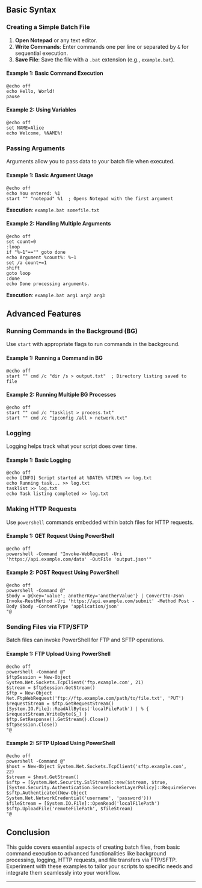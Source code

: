 ## Basic Syntax
### Creating a Simple Batch File
1. **Open Notepad** or any text editor.
2. **Write Commands**: Enter commands one per line or separated by `&` for sequential execution.
3. **Save File**: Save the file with a `.bat` extension (e.g., `example.bat`).

#### Example 1: Basic Command Execution
```batch
@echo off
echo Hello, World!
pause
```

#### Example 2: Using Variables
```batch
@echo off
set NAME=Alice
echo Welcome, %NAME%!
```

### Passing Arguments
Arguments allow you to pass data to your batch file when executed.

#### Example 1: Basic Argument Usage
```batch
@echo off
echo You entered: %1
start "" "notepad" %1  ; Opens Notepad with the first argument
```
**Execution**: `example.bat somefile.txt`

#### Example 2: Handling Multiple Arguments
```batch
@echo off
set count=0
:loop
if "%~1"=="" goto done
echo Argument %count%: %~1
set /a count+=1
shift
goto loop
:done
echo Done processing arguments.
```
**Execution**: `example.bat arg1 arg2 arg3`

## Advanced Features

### Running Commands in the Background (BG)
Use `start` with appropriate flags to run commands in the background.

#### Example 1: Running a Command in BG
```batch
@echo off
start "" cmd /c "dir /s > output.txt"  ; Directory listing saved to file
```

#### Example 2: Running Multiple BG Processes
```batch
@echo off
start "" cmd /c "tasklist > process.txt"
start "" cmd /c "ipconfig /all > network.txt"
```

### Logging
Logging helps track what your script does over time.

#### Example 1: Basic Logging
```batch
@echo off
echo [INFO] Script started at %DATE% %TIME% >> log.txt
echo Running task... >> log.txt
tasklist >> log.txt
echo Task listing completed >> log.txt
```

### Making HTTP Requests
Use `powershell` commands embedded within batch files for HTTP requests.

#### Example 1: GET Request Using PowerShell
```batch
@echo off
powershell -Command "Invoke-WebRequest -Uri 'https://api.example.com/data' -OutFile 'output.json'"
```

#### Example 2: POST Request Using PowerShell
```batch
@echo off
powershell -Command @"
$body = @{key='value'; anotherKey='anotherValue'} | ConvertTo-Json
Invoke-RestMethod -Uri 'https://api.example.com/submit' -Method Post -Body $body -ContentType 'application/json'
"@
```

### Sending Files via FTP/SFTP
Batch files can invoke PowerShell for FTP and SFTP operations.

#### Example 1: FTP Upload Using PowerShell
```batch
@echo off
powershell -Command @"
$ftpSession = New-Object System.Net.Sockets.TcpClient('ftp.example.com', 21)
$stream = $ftpSession.GetStream()
$ftp = New-Object Net.FtpWebRequest('ftp://ftp.example.com/path/to/file.txt', 'PUT')
$requestStream = $ftp.GetRequestStream()
[System.IO.File]::ReadAllBytes('localFilePath') | % { $requestStream.WriteByte($_) }
$ftp.GetResponse().GetStream().Close()
$ftpSession.Close()
"@
```

#### Example 2: SFTP Upload Using PowerShell
```batch
@echo off
powershell -Command @"
$host = New-Object System.Net.Sockets.TcpClient('sftp.example.com', 22)
$stream = $host.GetStream()
$sftp = [System.Net.Security.SslStream]::new($stream, $true,
[System.Security.Authentication.SecureSocketLayerPolicy]::RequireServerCertificate)
$sftp.Authenticate((New-Object System.Net.NetworkCredential('username', 'password')))
$fileStream = [System.IO.File]::OpenRead('localFilePath')
$sftp.UploadFile('remoteFilePath', $fileStream)
"@
```

## Conclusion
This guide covers essential aspects of creating batch files, from basic command execution to advanced
functionalities like background processing, logging, HTTP requests, and file transfers via FTP/SFTP. Experiment
with these examples to tailor your scripts to specific needs and integrate them seamlessly into your workflow.

---
